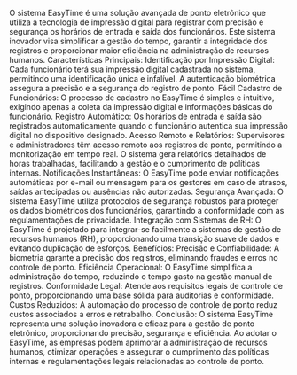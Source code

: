 O sistema EasyTime é uma solução avançada de ponto eletrônico que utiliza a tecnologia de impressão digital para registrar com precisão e segurança os horários de entrada e saída dos funcionários. Este sistema inovador visa simplificar a gestão do tempo, garantir a integridade dos registros e proporcionar maior eficiência na administração de recursos humanos.
Características Principais:
Identificação por Impressão Digital:
Cada funcionário terá sua impressão digital cadastrada no sistema, permitindo uma identificação única e infalível.
A autenticação biométrica assegura a precisão e a segurança do registro de ponto.
Fácil Cadastro de Funcionários:
O processo de cadastro no EasyTime é simples e intuitivo, exigindo apenas a coleta da impressão digital e informações básicas do funcionário.
Registro Automático:
Os horários de entrada e saída são registrados automaticamente quando o funcionário autentica sua impressão digital no dispositivo designado.
Acesso Remoto e Relatórios:
Supervisores e administradores têm acesso remoto aos registros de ponto, permitindo a monitorização em tempo real.
O sistema gera relatórios detalhados de horas trabalhadas, facilitando a gestão e o cumprimento de políticas internas.
Notificações Instantâneas:
O EasyTime pode enviar notificações automáticas por e-mail ou mensagem para os gestores em caso de atrasos, saídas antecipadas ou ausências não autorizadas.
Segurança Avançada:
O sistema EasyTime utiliza protocolos de segurança robustos para proteger os dados biométricos dos funcionários, garantindo a conformidade com as regulamentações de privacidade.
Integração com Sistemas de RH:
O EasyTime é projetado para integrar-se facilmente a sistemas de gestão de recursos humanos (RH), proporcionando uma transição suave de dados e evitando duplicação de esforços.
Benefícios:
Precisão e Confiabilidade:
A biometria garante a precisão dos registros, eliminando fraudes e erros no controle de ponto.
Eficiência Operacional:
O EasyTime simplifica a administração do tempo, reduzindo o tempo gasto na gestão manual de registros.
Conformidade Legal:
Atende aos requisitos legais de controle de ponto, proporcionando uma base sólida para auditorias e conformidade.
Custos Reduzidos:
A automação do processo de controle de ponto reduz custos associados a erros e retrabalho.
Conclusão:
O sistema EasyTime representa uma solução inovadora e eficaz para a gestão de ponto eletrônico, proporcionando precisão, segurança e eficiência. Ao adotar o EasyTime, as empresas podem aprimorar a administração de recursos humanos, otimizar operações e assegurar o cumprimento das políticas internas e regulamentações legais relacionadas ao controle de ponto.
